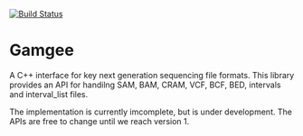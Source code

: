 [![Build Status](https://travis-ci.org/MauricioCarneiro/gamgee.png)](https://travis-ci.org/MauricioCarneiro/gamgee)

Gamgee
======

A C++ interface for key next generation sequencing file formats. This library
provides an API for handilng SAM, BAM, CRAM, VCF, BCF, BED, intervals and
interval_list files.

The implementation is currently imcomplete, but is under development. The APIs
are free to change until we reach version 1. 



